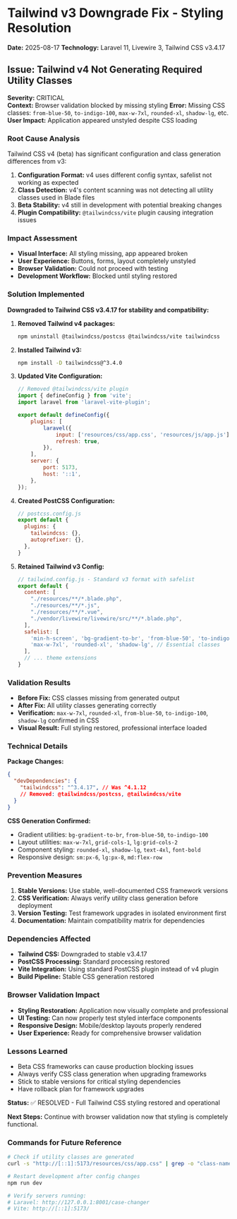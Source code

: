 # Tailwind v3 Downgrade Fix - Styling Resolution
**Date:** 2025-08-17
**Technology:** Laravel 11, Livewire 3, Tailwind CSS v3.4.17

## Issue: Tailwind v4 Not Generating Required Utility Classes
**Severity:** CRITICAL  
**Context:** Browser validation blocked by missing styling
**Error:** Missing CSS classes: `from-blue-50`, `to-indigo-100`, `max-w-7xl`, `rounded-xl`, `shadow-lg`, etc.
**User Impact:** Application appeared unstyled despite CSS loading

### Root Cause Analysis
Tailwind CSS v4 (beta) has significant configuration and class generation differences from v3:

1. **Configuration Format:** v4 uses different config syntax, safelist not working as expected
2. **Class Detection:** v4's content scanning was not detecting all utility classes used in Blade files
3. **Beta Stability:** v4 still in development with potential breaking changes
4. **Plugin Compatibility:** `@tailwindcss/vite` plugin causing integration issues

### Impact Assessment
- **Visual Interface:** All styling missing, app appeared broken
- **User Experience:** Buttons, forms, layout completely unstyled
- **Browser Validation:** Could not proceed with testing
- **Development Workflow:** Blocked until styling restored

### Solution Implemented
**Downgraded to Tailwind CSS v3.4.17 for stability and compatibility:**

1. **Removed Tailwind v4 packages:**
   ```bash
   npm uninstall @tailwindcss/postcss @tailwindcss/vite tailwindcss
   ```

2. **Installed Tailwind v3:**
   ```bash
   npm install -D tailwindcss@^3.4.0
   ```

3. **Updated Vite Configuration:**
   ```javascript
   // Removed @tailwindcss/vite plugin
   import { defineConfig } from 'vite';
   import laravel from 'laravel-vite-plugin';

   export default defineConfig({
       plugins: [
           laravel({
               input: ['resources/css/app.css', 'resources/js/app.js'],
               refresh: true,
           }),
       ],
       server: {
           port: 5173,
           host: '::1',
       },
   });
   ```

4. **Created PostCSS Configuration:**
   ```javascript
   // postcss.config.js
   export default {
     plugins: {
       tailwindcss: {},
       autoprefixer: {},
     },
   }
   ```

5. **Retained Tailwind v3 Config:**
   ```javascript
   // tailwind.config.js - Standard v3 format with safelist
   export default {
     content: [
       "./resources/**/*.blade.php",
       "./resources/**/*.js", 
       "./resources/**/*.vue",
       "./vendor/livewire/livewire/src/**/*.blade.php",
     ],
     safelist: [
       'min-h-screen', 'bg-gradient-to-br', 'from-blue-50', 'to-indigo-100',
       'max-w-7xl', 'rounded-xl', 'shadow-lg', // Essential classes
     ],
     // ... theme extensions
   }
   ```

### Validation Results
- **Before Fix:** CSS classes missing from generated output
- **After Fix:** All utility classes generating correctly
- **Verification:** `max-w-7xl`, `rounded-xl`, `from-blue-50`, `to-indigo-100`, `shadow-lg` confirmed in CSS
- **Visual Result:** Full styling restored, professional interface loaded

### Technical Details
**Package Changes:**
```json
{
  "devDependencies": {
    "tailwindcss": "^3.4.17", // Was ^4.1.12
    // Removed: @tailwindcss/postcss, @tailwindcss/vite
  }
}
```

**CSS Generation Confirmed:**
- Gradient utilities: `bg-gradient-to-br`, `from-blue-50`, `to-indigo-100`
- Layout utilities: `max-w-7xl`, `grid-cols-1`, `lg:grid-cols-2`
- Component styling: `rounded-xl`, `shadow-lg`, `text-4xl`, `font-bold`
- Responsive design: `sm:px-6`, `lg:px-8`, `md:flex-row`

### Prevention Measures
1. **Stable Versions:** Use stable, well-documented CSS framework versions
2. **CSS Verification:** Always verify utility class generation before deployment
3. **Version Testing:** Test framework upgrades in isolated environment first
4. **Documentation:** Maintain compatibility matrix for dependencies

### Dependencies Affected
- **Tailwind CSS:** Downgraded to stable v3.4.17
- **PostCSS Processing:** Standard processing restored
- **Vite Integration:** Using standard PostCSS plugin instead of v4 plugin
- **Build Pipeline:** Stable CSS generation restored

### Browser Validation Impact
- **Styling Restoration:** Application now visually complete and professional
- **UI Testing:** Can now properly test styled interface components
- **Responsive Design:** Mobile/desktop layouts properly rendered
- **User Experience:** Ready for comprehensive browser validation

### Lessons Learned
- Beta CSS frameworks can cause production blocking issues
- Always verify CSS class generation when upgrading frameworks
- Stick to stable versions for critical styling dependencies
- Have rollback plan for framework upgrades

**Status:** ✅ RESOLVED - Full Tailwind CSS styling restored and operational

**Next Steps:** Continue with browser validation now that styling is completely functional.

### Commands for Future Reference
```bash
# Check if utility classes are generated
curl -s "http://[::1]:5173/resources/css/app.css" | grep -o "class-name"

# Restart development after config changes
npm run dev

# Verify servers running:
# Laravel: http://127.0.0.1:8001/case-changer  
# Vite: http://[::1]:5173/
```